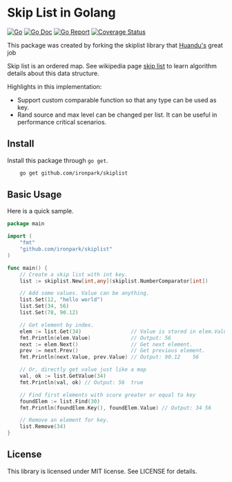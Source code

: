 # Skip List in Golang

[![Go](https://github.com/ironpark/skiplist/workflows/Go/badge.svg)](https://github.com/ironpark/skiplist/actions)
[![Go Doc](https://godoc.org/github.com/ironpark/skiplist?status.svg)](https://pkg.go.dev/github.com/ironpark/skiplist)
[![Go Report](https://goreportcard.com/badge/github.com/ironpark/skiplist)](https://goreportcard.com/report/github.com/ironpark/skiplist)
[![Coverage Status](https://coveralls.io/repos/github/ironpark/skiplist/badge.svg?branch=master)](https://coveralls.io/github/ironpark/skiplist?branch=master)

This package was created by forking the skiplist library that [Huandu's](https://github.com/huandu) great job

Skip list is an ordered map. See wikipedia page [skip list](http://en.wikipedia.org/wiki/Skip_list) to learn algorithm details about this data structure.

Highlights in this implementation:

- Support custom comparable function so that any type can be used as key.
- Rand source and max level can be changed per list. It can be useful in performance critical scenarios.

## Install

Install this package through `go get`.

```bash
    go get github.com/ironpark/skiplist
```

## Basic Usage

Here is a quick sample.

```go
package main

import (
    "fmt"
    "github.com/ironpark/skiplist"
)

func main() {
    // Create a skip list with int key.
    list := skiplist.New[int,any](skiplist.NumberComparator[int])

    // Add some values. Value can be anything.
    list.Set(12, "hello world")
    list.Set(34, 56)
    list.Set(78, 90.12)

    // Get element by index.
    elem := list.Get(34)                // Value is stored in elem.Value.
    fmt.Println(elem.Value)             // Output: 56
    next := elem.Next()                 // Get next element.
    prev := next.Prev()                 // Get previous element.
    fmt.Println(next.Value, prev.Value) // Output: 90.12    56

    // Or, directly get value just like a map
    val, ok := list.GetValue(34)
    fmt.Println(val, ok) // Output: 56  true

    // Find first elements with score greater or equal to key
    foundElem := list.Find(30)
    fmt.Println(foundElem.Key(), foundElem.Value) // Output: 34 56

    // Remove an element for key.
    list.Remove(34)
}
```


## License

This library is licensed under MIT license. See LICENSE for details.
